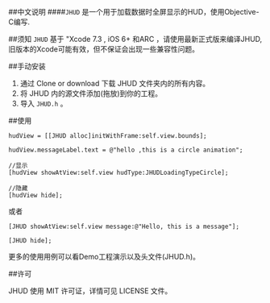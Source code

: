 
##中文说明
####`JHUD` 是一个用于加载数据时全屏显示的HUD，使用Objective-C编写.

##须知
`JHUD` 基于 "Xcode 7.3 , iOS 6+ 和ARC ，请使用最新正式版来编译JHUD,旧版本的Xcode可能有效，但不保证会出现一些兼容性问题。

##手动安装
1. 通过 Clone or download 下载 JHUD 文件夹内的所有内容。
2. 将 JHUD 内的源文件添加(拖放)到你的工程。
3. 导入 `JHUD.h` 。

##使用

```
hudView = [[JHUD alloc]initWithFrame:self.view.bounds];

hudView.messageLabel.text = @"hello ,this is a circle animation";

//显示
[hudView showAtView:self.view hudType:JHUDLoadingTypeCircle];

//隐藏 
[hudView hide];
```
或者

```
[JHUD showAtView:self.view message:@"Hello, this is a message"];

[JHUD hide];
```


更多的使用用例可以看Demo工程演示以及头文件(JHUD.h)。


##许可

JHUD 使用 MIT 许可证，详情可见 LICENSE 文件。